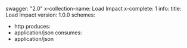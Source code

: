 swagger: "2.0"
x-collection-name: Load Impact
x-complete: 1
info:
  title: Load Impact
  version: 1.0.0
schemes:
- http
produces:
- application/json
consumes:
- application/json